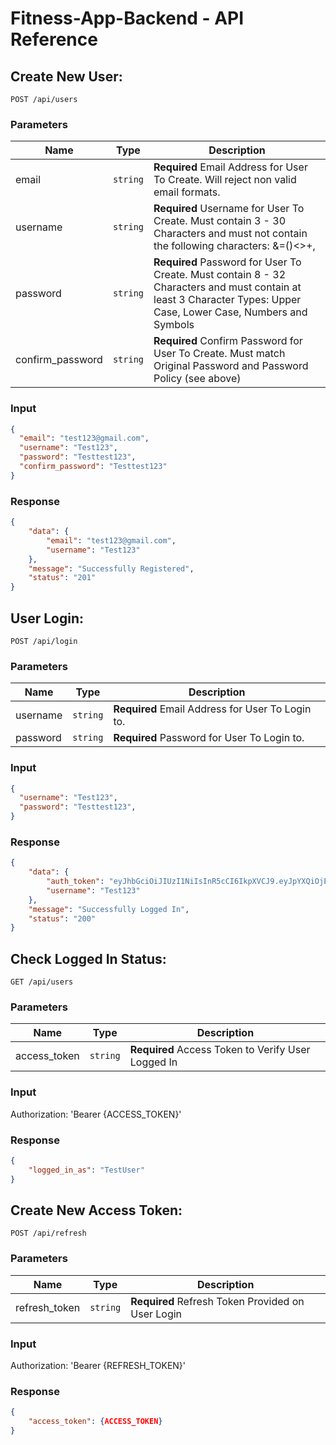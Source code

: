 # Fitness-App-Backend - API Reference
## Create New User:
```
POST /api/users
```
### Parameters
|     Name              |      Type      |   Description   |
| --------------------- | -------------- | ----------------|
| email                 | ``` string ``` |  **Required** Email Address for User To Create. Will reject non valid email formats.          
| username              | ``` string ``` |  **Required** Username for User To Create. Must contain 3 - 30 Characters and must not contain the following characters: &=()<>+,
| password              | ``` string ``` |  **Required** Password for User To Create. Must contain 8 - 32 Characters and must contain at least 3 Character Types: Upper Case, Lower Case, Numbers and Symbols
| confirm_password      | ``` string ``` |  **Required** Confirm Password for User To Create. Must match Original Password and Password Policy (see above) 

### Input
```json
{
  "email": "test123@gmail.com",
  "username": "Test123",
  "password": "Testtest123",
  "confirm_password": "Testtest123"
}
```
### Response
```json
{
    "data": {
        "email": "test123@gmail.com",
        "username": "Test123"
    },
    "message": "Successfully Registered",
    "status": "201"
}
```

## User Login:
```
POST /api/login
```
### Parameters
|     Name              |      Type      |   Description   |
| --------------------- | -------------- | ----------------|
| username              | ``` string ``` |  **Required** Email Address for User To Login to.      
| password              | ``` string ``` |  **Required** Password for User To Login to.

### Input
```json
{
  "username": "Test123",
  "password": "Testtest123",
}
```
### Response
```json
{
    "data": {
        "auth_token": "eyJhbGciOiJIUzI1NiIsInR5cCI6IkpXVCJ9.eyJpYXQiOjE1OTkxNjY1NTEsInN1YiI6InRlc3RfYWNjb3VudCIsImV4cCI6MTU5OTE2NzQ1MX0.9920Du1VVx55Ic3JmvoFzO87HfLt1RXz7l6JlVE4VO4",
        "username": "Test123"
    },
    "message": "Successfully Logged In",
    "status": "200"
}
```
## Check Logged In Status:
```
GET /api/users
```
### Parameters
|     Name              |      Type      |   Description   |
| --------------------- | -------------- | ----------------|
| access_token          | ``` string ``` |  **Required** Access Token to Verify User Logged In      

### Input  
Authorization: 'Bearer {ACCESS_TOKEN}'
### Response
```json
{
    "logged_in_as": "TestUser"
}
```
## Create New Access Token:
```
POST /api/refresh
```
### Parameters
|     Name              |      Type      |   Description   |
| --------------------- | -------------- | ----------------|
| refresh_token         | ``` string ``` |  **Required** Refresh Token Provided on User Login     

### Input  
Authorization: 'Bearer {REFRESH_TOKEN}'
### Response
```json
{
    "access_token": {ACCESS_TOKEN}
}
```

